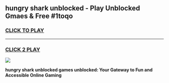 
## hungry shark unblocked - Play Unblocked Gmaes & Free #1toqo
<h3>
<a href="https://news.freeplayer.one?title=hungry_shark_unblocked&ref=03M">CLICK TO PLAY</a></h3>
<hr>

<h3>
<a href="https://news.freeplayer.one?title=hungry_shark_unblocked&ref=03M">CLICK 2 PLAY</a>
  
</h3>

<a href="https://news.freeplayer.one?title=hungry_shark_unblocked&ref=03M"><img src="https://clearcache.store/games.png"></a>


**hungry shark unblocked games unblocked: Your Gateway to Fun and Accessible Online Gaming**
